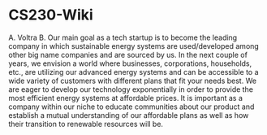 # CS230-Wiki
A. Voltra
B. Our main goal as a tech startup is to become the leading company in which sustainable energy systems are used/developed among other big name companies and are sourced by us. In the next couple of years, we envision a world where businesses, corporations, households, etc., are utilizing our advanced energy systems and can be accessible to a wide variety of customers with different plans that fit your needs best. We are eager to develop our technology exponentially in order to provide the most efficient energy systems at affordable prices. It is important as a company within our niche to educate communities about our product and establish a mutual understanding of our affordable plans as well as how their transition to renewable resources will be.
